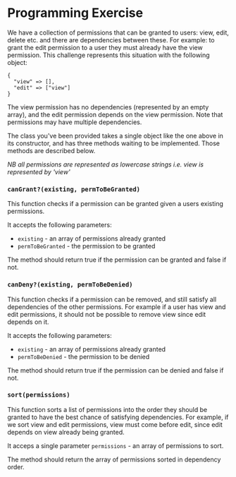 #  Programming Exercise

We have a collection of permissions that can be granted to users: view, edit, delete etc. and there are dependencies between these. For example: to grant the edit permission to a user they must already have the view permission. This challenge represents this situation with the following object:

```
{
  "view" => [],
  "edit" => ["view"]
}
```

The view permission has no dependencies (represented by an empty array), and the edit permission depends on the view permission. Note that permissions may have multiple dependencies.

The class you've been provided takes a single object like the one above in its constructor, and has three methods waiting to be implemented. Those methods are described below.

_NB all permissions are represented as lowercase strings i.e. view is represented by 'view'_

### `canGrant?(existing, permToBeGranted)`

This function checks if a permission can be granted given a users existing permissions.

It accepts the following parameters:

- `existing` - an array of permissions already granted
- `permToBeGranted` - the permission to be granted

The method should return true if the permission can be granted and false if not.

### `canDeny?(existing, permToBeDenied)`

This function checks if a permission can be removed, and still satisfy all dependencies of the other permissions. For example if a user has view and edit permissions, it should not be possible to remove view since edit depends on it.

It accepts the following parameters:

- `existing` - an array of permissions already granted
- `permToBeDenied` - the permission to be denied

The method should return true if the permission can be denied and false if not.

### `sort(permissions)`

This function sorts a list of permissions into the order they should be granted to have the best chance of satisfying dependencies. For example, if we sort view and edit permissions, view must come before edit, since edit depends on view already being granted.

It acceps a single parameter `permissions` - an array of permissions to sort.

The method should return the array of permissions sorted in dependency order.

